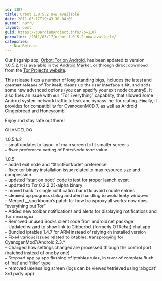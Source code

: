 ```yaml
---
id: 1107
title: Orbot 1.0.5.2 now available
date: 2011-05-17T19:43:30-04:00
author: n8fr8
layout: post
guid: https://guardianproject.info/?p=1107
permalink: /2011/05/17/orbot-1-0-5-2-now-available/
categories:
  - New Release
---
```

Our flagship app, [Orbot: Tor on Android](/apps/orbot), has been updated to version 1.0.5.2. It is available in the [Android Market](https://market.android.com/details?id=org.torproject.android&feature=search_result), or through direct download from the [Tor Project’s website](https://www.torproject.org/docs/android.html.en).

This release fixes a number of long standing bigs, includes the latest and greatest release of Tor itself, cleans up the user interface a bit, and adds some new advanced options (you can specify your exit node country!). It also fixes an issue with our “Tor Everything” capability, that allowed some Android system network traffic to leak and bypass the Tor routing. Finally, it provides for compatibility for [CyanogenMOD 7](https://code.google.com/p/cyanogenmod/issues/detail?id=1120), as well as Android Gingerbread and Honeycomb.

Enjoy and stay safe out there!

CHANGELOG

1.0.5.1/.2  
– small updates to layout of main screen to fit smaller screens  
– fixed preference setting of EntryNode torrc value

1.0.5  
– added exit node and “StrictExitNode” preference  
– fixed tor binary installation issue related to max resource size and compression  
– updated “start on boot” code to test for proper launch event  
– updated to Tor 0.2.2.25-alpha binary  
– moved back to single notification bar id to avoid double entries  
– cleaned up progress dialog and alert handling to avoid leaky windows  
– Merged __sporkbomb’s patch for how transproxy all works; now does “everything but Tor”  
– Added new toolbar notifications and alerts for displaying notifications and Tor messages  
– Removed unused Socks client code from android.net package  
– Updated wizard to show link to Gibberbot (formerly OTRchat) chat app  
– Bundled iptables 1.4.7 for ARM instead of relying on installed version  
– Fixed various issues related to iptables, transproxying for CyanogenMod7/Android 2.3.*  
– Changed how settings changed are processed through the control port (batched instead of one by one)  
– Stopped app by app flushing of iptables rules, in favor of complete flush of ‘nat’ and ‘filter’ type  
– removed useless log screen (logs can be viewed/retrieved using ‘alogcat’ 3rd party app)